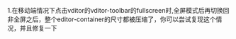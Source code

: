1.在移动端情况下点击vditor的vditor-toolbar的fullscreen时,全屏模式后再切换回非全屏之后，整个editor-container的尺寸都被压缩了，你可以尝试复现这个情况，并且修复一下